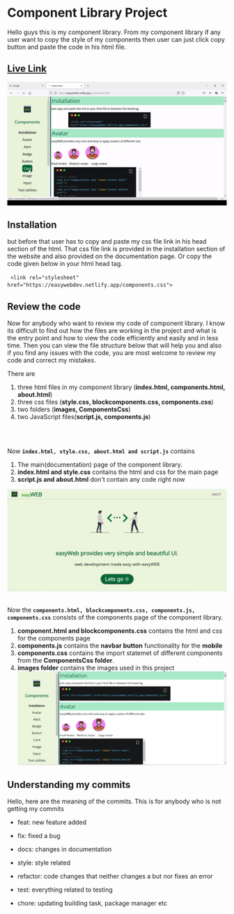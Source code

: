 # Component Library Project

Hello guys this is my component library. From my component library if any user want to copy the style of my components then user can just click copy button and paste the code in his html file.

## [Live Link](https://easywebdev.netlify.app/index.html)

![EasyWeb GIF](./images/video_callEasy.gif)

## Installation

but before that user has to copy and paste my css file link in his head section of the html. That css file link is provided in the installation section of the website and also provided on the documentation page. Or copy the code given below in your html head tag.

` <link rel="stylesheet" href="https://easywebdev.netlify.app/components.css">`

## Review the code

Now for anybody who want to review my code of component library.
I know its difficult to find out how the files are working in the project and what is the entry point and how to view the code efficiently and easily and in less time. Then you can view the file structure below that will help you and also if you find any issues with the code, you are most welcome to review my code and correct my mistakes.

There are

1. three html files in my component library (**index.html, components.html, about.html**)
2. three css files (**style.css, blockcomponents.css, components.css**)
3. two folders (**images, ComponentsCss**)
4. two JavaScript files(**script.js, components.js**)

<br/>
<br/>

Now **`index.html, style.css, about.html and script.js`** contains

1. The main(documentation) page of the component library.
2. **index.html and style.css** contains the html and css for the main page
3. **script.js and about.html** don't contain any code right now

<img src="images/main_page.PNG">
<br/>
<br/>

Now the **`components.html, blockcomponents.css, components.js, components.css`** consists of the components page of the component library.

1. **component.html and blockcomponents.css** contains the html and css for the components page
2. **components.js** contains the **navbar button** functionality for the **mobile**
3. **components.css** contains the import statemet of different components from the **ComponentsCss folder**.
4. **images folder** contains the images used in this project
   <img src = "images/components_page.PNG">

## Understanding my commits

Hello, here are the meaning of the commits. This is for anybody who is not getting my commits

- feat: new feature added

- fix: fixed a bug

- docs: changes in documentation

- style: style related

- refactor: code changes that neither changes a but nor fixes an error

- test: everything related to testing

- chore: updating building task, package manager etc
